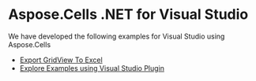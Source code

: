 # Aspose.Cells .NET for Visual Studio

We have developed the following examples for Visual Studio using Aspose.Cells



* [Export GridView To Excel](Aspose.Excel.GridViewExport)
* [Explore Examples using Visual Studio Plugin](Aspose.Cells.VisualStudioPlugin)
